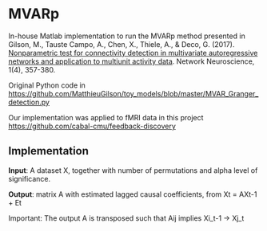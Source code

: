 # MVARp

In-house Matlab implementation to run the MVARp method presented in
Gilson, M., Tauste Campo, A., Chen, X., Thiele, A., & Deco, G. (2017).
[Nonparametric test for connectivity detection in multivariate autoregressive networks 
and application to multiunit activity data](https://doi.org/10.1162/NETN_a_00019). Network Neuroscience, 1(4), 357-380.

Original Python code in https://github.com/MatthieuGilson/toy_models/blob/master/MVAR_Granger_detection.py

Our implementation was applied to fMRI data in this project https://github.com/cabal-cmu/feedback-discovery

## Implementation

**Input**: A dataset X, together with number of permutations and alpha level of significance.

**Output**: matrix A with estimated lagged causal coefficients, from Xt = AXt-1 + Et

Important: The output A is transposed such that Aij implies  Xi_t-1 -> Xj_t

